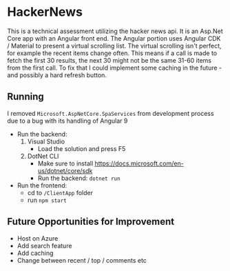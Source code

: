 # HackerNews
This is a technical assessment utilizing the hacker news api. It is an Asp.Net Core app with an Angular front end. The Angular portion uses Angular CDK / Material to present a virtual scrolling list. The virtual scrolling isn't perfect, for example the recent items change often. This means if a call is made to fetch the first 30 results, the next 30 might not be the same 31-60 items from the first call. To fix that I could implement some caching in the future - and possibly a hard refresh button.

## Running

I removed `Microsoft.AspNetCore.SpaServices` from development process due to a bug with its handling of Angular 9

- Run the backend: 
    1. Visual Studio
        - Load the solution and press F5
    2. DotNet CLI
        - Make sure to install https://docs.microsoft.com/en-us/dotnet/core/sdk
        - Run the backend: `dotnet run`
- Run the frontend: 
    - cd to `/ClientApp` folder 
    - run `npm start`

## Future Opportunities for Improvement

- Host on Azure
- Add search feature
- Add caching
- Change between recent / top / comments etc
